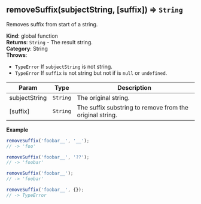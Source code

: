 <a name="removeSuffix"></a>

## removeSuffix(subjectString, [suffix]) ⇒ <code>String</code>
Removes suffix from start of a string.

**Kind**: global function  
**Returns**: <code>String</code> - The result string.  
**Category**: String  
**Throws**:

- <code>TypeError</code> If `subjectString` is not string.
- <code>TypeError</code> If `suffix` is not string but not if is  `null` or `undefined`.


| Param | Type | Description |
| --- | --- | --- |
| subjectString | <code>String</code> | The original string. |
| [suffix] | <code>String</code> | The suffix substring to remove from the original string. |

**Example**  
```js
removeSuffix('foobar__', '__');
// -> 'foo'

removeSuffix('foobar__', '??');
// -> 'foobar'

removeSuffix('foobar__');
// -> 'foobar'

removeSuffix('foobar__', {});
// -> TypeError
```
